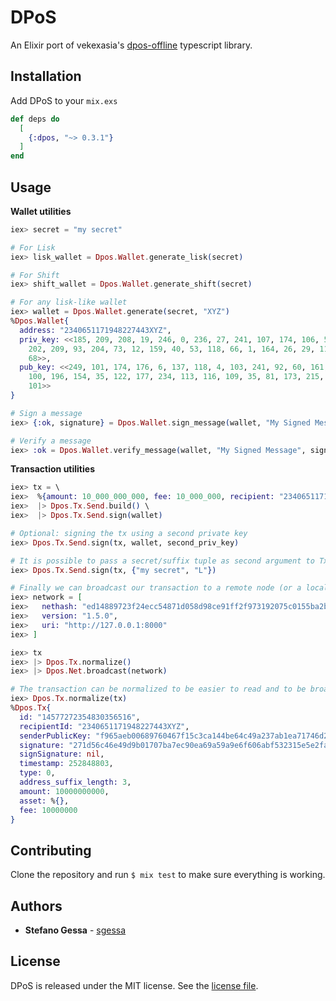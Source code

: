 # DPoS

An Elixir port of vekexasia's [dpos-offline](https://www.npmjs.com/package/dpos-offline) typescript library.

## Installation

Add DPoS to your `mix.exs`

```elixir
def deps do
  [
    {:dpos, "~> 0.3.1"}
  ]
end
```

## Usage

**Wallet utilities**

```elixir
iex> secret = "my secret"

# For Lisk
iex> lisk_wallet = Dpos.Wallet.generate_lisk(secret)

# For Shift
iex> shift_wallet = Dpos.Wallet.generate_shift(secret)

# For any lisk-like wallet
iex> wallet = Dpos.Wallet.generate(secret, "XYZ")
%Dpos.Wallet{
  address: "2340651171948227443XYZ",
  priv_key: <<185, 209, 208, 19, 246, 0, 236, 27, 241, 107, 174, 106, 54, 52,
    202, 209, 93, 204, 73, 12, 159, 40, 53, 118, 66, 1, 164, 26, 29, 112, 222,
    68>>,
  pub_key: <<249, 101, 174, 176, 6, 137, 118, 4, 103, 241, 92, 60, 161, 68, 190,
    100, 196, 154, 35, 122, 177, 234, 113, 116, 109, 35, 81, 173, 215, 138, 11,
    101>>
}

# Sign a message
iex> {:ok, signature} = Dpos.Wallet.sign_message(wallet, "My Signed Message")

# Verify a message
iex> :ok = Dpos.Wallet.verify_message(wallet, "My Signed Message", signature)
```

**Transaction utilities**

```elixir
iex> tx = \
iex>  %{amount: 10_000_000_000, fee: 10_000_000, recipient: "2340651171948227443XYZ"} \
iex>  |> Dpos.Tx.Send.build() \
iex>  |> Dpos.Tx.Send.sign(wallet)

# Optional: signing the tx using a second private key
iex> Dpos.Tx.Send.sign(tx, wallet, second_priv_key)

# It is possible to pass a secret/suffix tuple as second argument to Tx.sign/3:
iex> Dpos.Tx.Send.sign(tx, {"my secret", "L"})

# Finally we can broadcast our transaction to a remote node (or a local node)
iex> network = [
iex>   nethash: "ed14889723f24ecc54871d058d98ce91ff2f973192075c0155ba2b7b70ad2511",
iex>   version: "1.5.0",
iex>   uri: "http://127.0.0.1:8000"
iex> ]

iex> tx
iex> |> Dpos.Tx.normalize()
iex> |> Dpos.Net.broadcast(network)

# The transaction can be normalized to be easier to read and to be broadcasted to a remote node
iex> Dpos.Tx.normalize(tx)
%Dpos.Tx{
  id: "14577272354830356516",
  recipientId: "2340651171948227443XYZ",
  senderPublicKey: "f965aeb00689760467f15c3ca144be64c49a237ab1ea71746d2351add78a0b65",
  signature: "271d56c46e49d9b01707ba7ec90ea69a59a9e6f606abf532315e5e2fa327b465e9d9f4ef6c37d11ca84aec61f8b138881b9afa92ba39123dc6622057ea53f50f",
  signSignature: nil,
  timestamp: 252848803,
  type: 0,
  address_suffix_length: 3,
  amount: 10000000000,
  asset: %{},
  fee: 10000000
}
```

## Contributing

Clone the repository and run `$ mix test` to make sure everything is working.

## Authors

* **Stefano Gessa** - [sgessa](https://github.com/sgessa)

## License

DPoS is released under the MIT license. See the [license file](LICENSE.txt).
